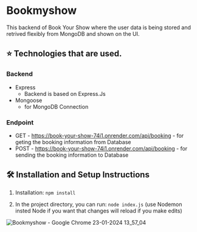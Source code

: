 # Bookmyshow

This backend of Book Your Show where the user data is being stored and retrived flexibly from MongoDB and shown on the UI.

## ⭐ Technologies that are used.
### Backend
-  Express
      - Backend is based on Express.Js
-  Mongoose
      - for MongoDB Connection

### Endpoint
- GET - https://book-your-show-74i1.onrender.com/api/booking
       - for geting the booking information from Database
- POST - https://book-your-show-74i1.onrender.com/api/booking
       - for sending the booking information to Database 

## 🛠 Installation and Setup Instructions

1. Installation: `npm install`

2. In the project directory, you can run: `node index.js`
(use Nodemon insted Node if you want that changes will reload if you make edits)


![Bookmyshow - Google Chrome 23-01-2024 13_57_04](https://github.com/Sachinshrinet/BookMyShow-Backend/assets/127427823/95c1afcc-b1ce-4119-a01d-531c72589cb8)
